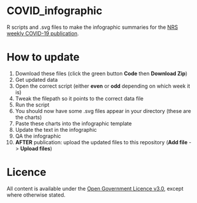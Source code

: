 # COVID_infographic
R scripts and .svg files to make the infographic summaries for the [NRS weekly COVID-19 publication](https://www.nrscotland.gov.uk/covid19stats).

# How to update
1. Download these files (click the green button **Code** then **Download Zip**)
1. Get updated data
1. Open the correct script (either **even** or **odd** depending on which week it is)
1. Tweak the filepath so it points to the correct data file
1. Run the script
1. You should now have some .svg files appear in your directory (these are the charts)
1. Paste these charts into the infographic template
1. Update the text in the infographic
1. QA the infographic
1. **AFTER** publication: upload the updated files to this repository (**Add file** -> **Upload files**)

# Licence
All content is available under the [Open Government Licence v3.0](http://www.nationalarchives.gov.uk/doc/open-government-licence/version/3/), except where otherwise stated.
